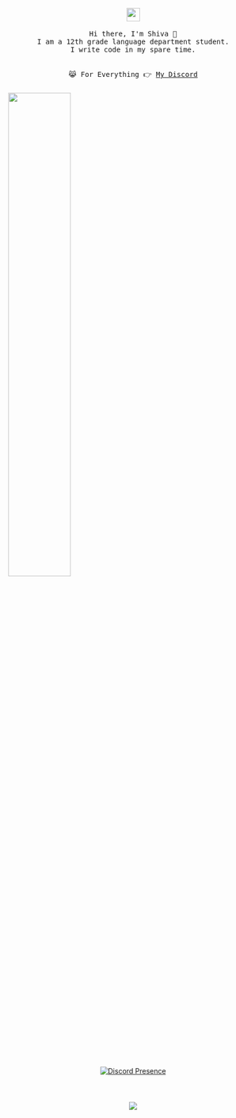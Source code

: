 <p align="center">
  <img src="https://user-images.githubusercontent.com/5679180/79618120-0daffb80-80be-11ea-819e-d2b0fa904d07.gif" width="27px">
 <br><br>
  <samp>
    Hi there, I'm Shiva 👋<br>
    I am a 12th grade language department student.<br>
    I write code in my spare time.<br>
    <br><br>😹 For Everything 👉 <a href="https://discord.com/users/921504197675991131">My Discord</a>
  </samp>

###

<img width="50%" align="center" src="https://skillicons.dev/icons?i=js,ts,html,css,bootstrap,sass,react,nextjs,nodejs,express,vuejs,nestjs,mysql,mongodb&perline=7">


<p align="center">
  <a href="https://discord.com/users/921504197675991131" target="_blank"><img src="https://lanyard.cnrad.dev/api/921504197675991131?hideActivity=true" alt="Discord Presence" style="max-width: 100%;"></a>
</p>
<br clear="both">


###

<div align="center">
  <img src="https://profile-counter.glitch.me/shivaxrq/count.svg?"  />
</div>

###

